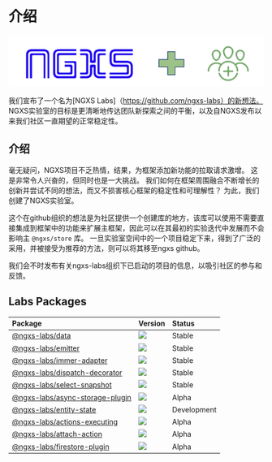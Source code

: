# 介绍

![](../.gitbook/assets/ngxs-labs.png)

我们宣布了一个名为[NGXS Labs]（https://github.com/ngxs-labs）的新想法。 NGXS实验室的目标是更清晰地传达团队新探索之间的平衡，以及自NGXS发布以来我们社区一直期望的正常稳定性。

## 介绍

毫无疑问，NGXS项目不乏热情，结果，为框架添加新功能的拉取请求激增。 这是非常令人兴奋的，但同时也是一大挑战。 我们如何在框架周围融合不断增长的创新并尝试不同的想法，而又不损害核心框架的稳定性和可理解性？ 为此，我们创建了NGXS实验室。

这个在github组织的想法是为社区提供一个创建库的地方，该库可以使用不需要直接集成到框架中的功能来扩展主框架，因此可以在其最初的实验迭代中发展而不会影响主 `@ngxs/store` 库。 一旦实验室空间中的一个项目稳定下来，得到了广泛的采用，并被接受为推荐的方法，则可以将其移至ngxs github。

我们会不时发布有关ngxs-labs组织下已启动的项目的信息，以吸引社区的参与和反馈。

## Labs Packages

| Package | Version | Status |
| :--- | :--- | :--- |
| [@ngxs-labs/data](https://npmjs.com/package/@ngxs-labs/data) | ![](https://img.shields.io/npm/v/%40ngxs-labs%2Fdata/latest.svg) | Stable |
| [@ngxs-labs/emitter](https://npmjs.com/package/@ngxs-labs/emitter) | ![](https://img.shields.io/npm/v/%40ngxs-labs%2Femitter/latest.svg) | Stable |
| [@ngxs-labs/immer-adapter](https://npmjs.com/package/@ngxs-labs/immer-adapter) | ![](https://img.shields.io/npm/v/%40ngxs-labs%2Fimmer-adapter/latest.svg) | Stable |
| [@ngxs-labs/dispatch-decorator](https://npmjs.com/package/@ngxs-labs/dispatch-decorator) | ![](https://img.shields.io/npm/v/%40ngxs-labs%2Fdispatch-decorator/latest.svg) | Stable |
| [@ngxs-labs/select-snapshot](https://npmjs.com/package/@ngxs-labs/select-snapshot) | ![](https://img.shields.io/npm/v/%40ngxs-labs%2Fselect-snapshot/latest.svg) | Stable |
| [@ngxs-labs/async-storage-plugin](https://npmjs.com/package/@ngxs-labs/async-storage-plugin) | ![](https://img.shields.io/npm/v/%40ngxs-labs%2Fasync-storage-plugin/latest.svg) | Alpha |
| [@ngxs-labs/entity-state](https://npmjs.com/package/@ngxs-labs/entity-state) | ![](https://img.shields.io/npm/v/%40ngxs-labs%2Fentity-state/latest.svg) | Development |
| [@ngxs-labs/actions-executing](https://npmjs.com/package/@ngxs-labs/actions-executing) | ![](https://img.shields.io/npm/v/%40ngxs-labs%2Factions-executing/latest.svg) | Alpha |
| [@ngxs-labs/attach-action](https://npmjs.com/package/@ngxs-labs/attach-action) | ![](https://img.shields.io/npm/v/%40ngxs-labs%2Fattach-action/latest.svg) | Alpha |
| [@ngxs-labs/firestore-plugin](https://npmjs.com/package/@ngxs-labs/firestore-plugin) | ![](https://img.shields.io/npm/v/%40ngxs-labs%2Ffirestore-plugin/latest.svg) | Alpha |

